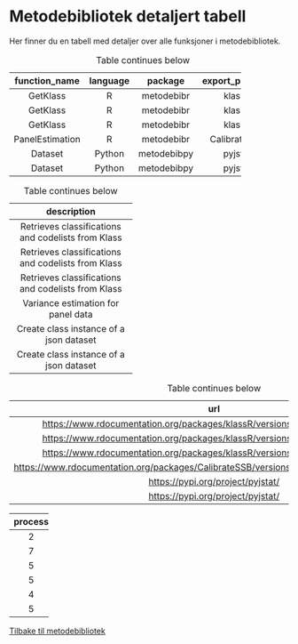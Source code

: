 Metodebibliotek detaljert tabell
================================

Her finner du en tabell med detaljer over alle funksjoner i
metodebibliotek.

<table style="width:83%;">
<caption>Table continues below</caption>
<colgroup>
<col style="width: 25%" />
<col style="width: 15%" />
<col style="width: 19%" />
<col style="width: 23%" />
</colgroup>
<thead>
<tr class="header">
<th style="text-align: center;">function_name</th>
<th style="text-align: center;">language</th>
<th style="text-align: center;">package</th>
<th style="text-align: center;">export_package</th>
</tr>
</thead>
<tbody>
<tr class="odd">
<td style="text-align: center;">GetKlass</td>
<td style="text-align: center;">R</td>
<td style="text-align: center;">metodebibr</td>
<td style="text-align: center;">klassR</td>
</tr>
<tr class="even">
<td style="text-align: center;">GetKlass</td>
<td style="text-align: center;">R</td>
<td style="text-align: center;">metodebibr</td>
<td style="text-align: center;">klassR</td>
</tr>
<tr class="odd">
<td style="text-align: center;">GetKlass</td>
<td style="text-align: center;">R</td>
<td style="text-align: center;">metodebibr</td>
<td style="text-align: center;">klassR</td>
</tr>
<tr class="even">
<td style="text-align: center;">PanelEstimation</td>
<td style="text-align: center;">R</td>
<td style="text-align: center;">metodebibr</td>
<td style="text-align: center;">CalibrateSSB</td>
</tr>
<tr class="odd">
<td style="text-align: center;">Dataset</td>
<td style="text-align: center;">Python</td>
<td style="text-align: center;">metodebibpy</td>
<td style="text-align: center;">pyjstat</td>
</tr>
<tr class="even">
<td style="text-align: center;">Dataset</td>
<td style="text-align: center;">Python</td>
<td style="text-align: center;">metodebibpy</td>
<td style="text-align: center;">pyjstat</td>
</tr>
</tbody>
</table>

<table style="width:44%;">
<caption>Table continues below</caption>
<colgroup>
<col style="width: 44%" />
</colgroup>
<thead>
<tr class="header">
<th style="text-align: center;">description</th>
</tr>
</thead>
<tbody>
<tr class="odd">
<td style="text-align: center;">Retrieves classifications and codelists from Klass</td>
</tr>
<tr class="even">
<td style="text-align: center;">Retrieves classifications and codelists from Klass</td>
</tr>
<tr class="odd">
<td style="text-align: center;">Retrieves classifications and codelists from Klass</td>
</tr>
<tr class="even">
<td style="text-align: center;">Variance estimation for panel data</td>
</tr>
<tr class="odd">
<td style="text-align: center;">Create class instance of a json dataset</td>
</tr>
<tr class="even">
<td style="text-align: center;">Create class instance of a json dataset</td>
</tr>
</tbody>
</table>

<table>
<caption>Table continues below</caption>
<colgroup>
<col style="width: 100%" />
</colgroup>
<thead>
<tr class="header">
<th style="text-align: center;">url</th>
</tr>
</thead>
<tbody>
<tr class="odd">
<td style="text-align: center;"><a href="https://www.rdocumentation.org/packages/klassR/versions/0.1.2/topics/GetKlass" class="uri">https://www.rdocumentation.org/packages/klassR/versions/0.1.2/topics/GetKlass</a></td>
</tr>
<tr class="even">
<td style="text-align: center;"><a href="https://www.rdocumentation.org/packages/klassR/versions/0.1.2/topics/GetKlass" class="uri">https://www.rdocumentation.org/packages/klassR/versions/0.1.2/topics/GetKlass</a></td>
</tr>
<tr class="odd">
<td style="text-align: center;"><a href="https://www.rdocumentation.org/packages/klassR/versions/0.1.2/topics/GetKlass" class="uri">https://www.rdocumentation.org/packages/klassR/versions/0.1.2/topics/GetKlass</a></td>
</tr>
<tr class="even">
<td style="text-align: center;"><a href="https://www.rdocumentation.org/packages/CalibrateSSB/versions/1.3.0/topics/PanelEstimation" class="uri">https://www.rdocumentation.org/packages/CalibrateSSB/versions/1.3.0/topics/PanelEstimation</a></td>
</tr>
<tr class="odd">
<td style="text-align: center;"><a href="https://pypi.org/project/pyjstat/" class="uri">https://pypi.org/project/pyjstat/</a></td>
</tr>
<tr class="even">
<td style="text-align: center;"><a href="https://pypi.org/project/pyjstat/" class="uri">https://pypi.org/project/pyjstat/</a></td>
</tr>
</tbody>
</table>

<table style="width:14%;">
<colgroup>
<col style="width: 13%" />
</colgroup>
<thead>
<tr class="header">
<th style="text-align: center;">process</th>
</tr>
</thead>
<tbody>
<tr class="odd">
<td style="text-align: center;">2</td>
</tr>
<tr class="even">
<td style="text-align: center;">7</td>
</tr>
<tr class="odd">
<td style="text-align: center;">5</td>
</tr>
<tr class="even">
<td style="text-align: center;">5</td>
</tr>
<tr class="odd">
<td style="text-align: center;">4</td>
</tr>
<tr class="even">
<td style="text-align: center;">5</td>
</tr>
</tbody>
</table>

[Tilbake til metodebibliotek](../README.md)
